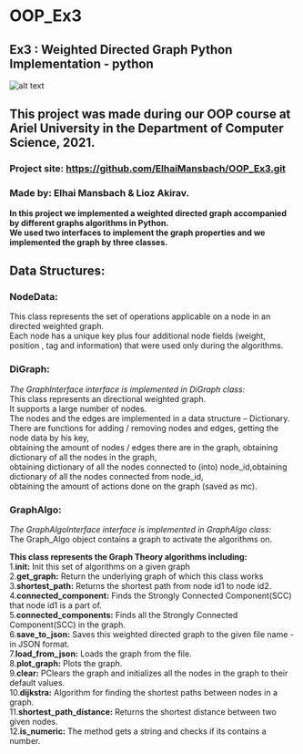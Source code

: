 # OOP_Ex3
## Ex3 : Weighted Directed Graph Python Implementation - python
![alt text](https://i.ibb.co/FH3J4FM/LOGO.jpg)

## This project was made during our OOP course at Ariel University in the Department of Computer Science, 2021.

### Project site: https://github.com/ElhaiMansbach/OOP_Ex3.git

### Made by: Elhai Mansbach & Lioz Akirav.

**In this project we implemented a weighted directed graph accompanied by different graphs algorithms in Python.<br/>
We used two interfaces to implement the graph properties and we implemented the graph by three classes.<br/>**

## Data Structures:

### NodeData:<br/>
This class represents the set of operations applicable on a node in an directed weighted graph.<br/>
Each node has a unique key plus four additional node fields (weight, position , tag and information) that were used only during the algorithms.<br/>

### DiGraph:<br/>
*The GraphInterface interface is implemented in DiGraph class:*<br/>
This class represents an directional weighted graph.<br/>
It supports a large number of nodes.<br/>
The nodes and the edges are implemented in a data structure – Dictionary.<br/>
There are functions for adding / removing nodes and edges, getting the node data by his key,<br/>
obtaining the amount of nodes / edges there are in the graph, obtaining dictionary of all the nodes in the graph,<br/>
obtaining dictionary of all the nodes connected to (into) node_id,obtaining dictionary of all the nodes connected from node_id,<br/>
obtaining the amount of actions done on the graph (saved as mc).<br/>

### GraphAlgo:<br/>
*The GraphAlgoInterface interface is implemented in GraphAlgo class:*<br/>
The Graph_Algo object contains a graph to activate the algorithms on.<br/>

**This class represents the Graph Theory algorithms including:**<br/>
1.**__init__:** Init this set of algorithms on a given graph<br/>
2.**get_graph:** Return the underlying graph of which this class works<br/>
3.**shortest_path:** Returns the shortest path from node id1 to node id2.<br/>
4.**connected_component:** Finds the Strongly Connected Component(SCC) that node id1 is a part of.<br/>
5.**connected_components:** Finds all the Strongly Connected Component(SCC) in the graph.<br/>
6.**save_to_json:** Saves this weighted directed graph to the given file name - in JSON format.<br/>
7.**load_from_json:** Loads the graph from the file.<br/>
8.**plot_graph:** Plots the graph.<br/>
9.**clear:** PClears the graph  and initializes all the nodes in the graph to their default values.<br/>
10.**dijkstra:** Algorithm for finding the shortest paths between nodes in a graph.<br/>
11.**shortest_path_distance:** Returns the shortest distance between two given nodes.<br/>
12.**is_numeric:** The method gets a string and checks if its contains a number.<br/>




